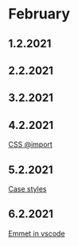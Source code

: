 # February

## 1.2.2021

## 2.2.2021

## 3.2.2021

## 4.2.2021

[CSS @import](https://www.w3schools.com/cssref/pr_import_rule.asp)

## 5.2.2021

[Case styles](https://medium.com/better-programming/string-case-styles-camel-pascal-snake-and-kebab-case-981407998841)

## 6.2.2021

[Emmet in vscode](https://code.visualstudio.com/docs/editor/emmet)
